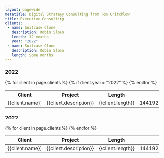 ```yaml
---
layout: pagewide
metatitle: Digital Strategy Consulting from Tom Critchlow
title: Executive Consulting
clients:
 - name: Suitcase Clone
   description: Robin Sloan  
   length: 12 months
   year: "2022"
 - name: Suitcase Clone
   description: Robin Sloan     
   length: Some months
---
```


<h3>2022</h3>
<div class="pa4">
  <div class="overflow-auto">
    <table class="f6 w-100 mw8 center" cellspacing="0">
      <thead>
        <tr>
          <th class="fw6 bb b--black-20 tl pb3 pr3 ">Client</th>
          <th class="fw6 bb b--black-20 tl pb3 pr3 ">Project</th>
          <th class="fw6 bb b--black-20 tl pb3 pr3">Length</th>
          <th class="fw6 bb b--black-20 tl pb3 pr3">ID</th>
        </tr>
      </thead>
      <tbody class="lh-copy">
      {% for client in page.clients %}
      {% if client.year = "2022" %}
        <tr>
          <td class="pv3 pr3 bb b--black-20">{{client.name}}</td>
          <td class="pv3 pr3 bb b--black-20">{{client.description}}</td>
          <td class="pv3 pr3 bb b--black-20">{{client.length}}</td>
          <td class="pv3 pr3 bb b--black-20">14419232532474</td>
        </tr>
        {% endfor %}
      </tbody>
    </table>
  </div>

<h3>2022</h3>
<div class="pa4">
  <div class="overflow-auto">
    <table class="f6 w-100 mw8 center" cellspacing="0">
      <thead>
        <tr>
          <th class="fw6 bb b--black-20 tl pb3 pr3 ">Client</th>
          <th class="fw6 bb b--black-20 tl pb3 pr3 ">Project</th>
          <th class="fw6 bb b--black-20 tl pb3 pr3">Length</th>
          <th class="fw6 bb b--black-20 tl pb3 pr3">ID</th>
        </tr>
      </thead>
      <tbody class="lh-copy">
      {% for client in page.clients %}
        <tr>
          <td class="pv3 pr3 bb b--black-20">{{client.name}}</td>
          <td class="pv3 pr3 bb b--black-20">{{client.description}}</td>
          <td class="pv3 pr3 bb b--black-20">{{client.length}}</td>
          <td class="pv3 pr3 bb b--black-20">14419232532474</td>
        </tr>
        {% endfor %}
      </tbody>
    </table>
  </div>  